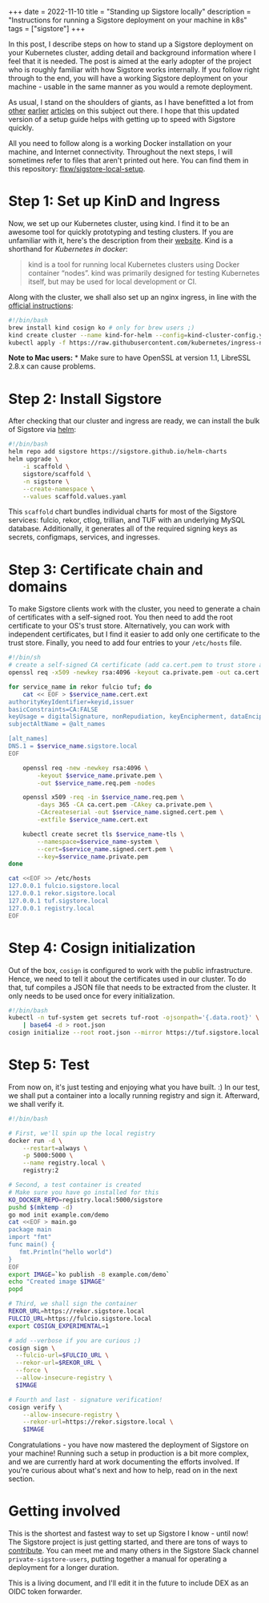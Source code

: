 +++
date = 2022-11-10
title = "Standing up Sigstore locally"
description = "Instructions for running a Sigstore deployment on your machine in k8s"
tags = ["sigstore"]
+++

In this post, I describe steps on how to stand up a Sigstore deployment on your Kubernetes cluster,
adding detail and background information where I feel that it is needed.
The post is aimed at the early adopter of the project who is roughly familiar with how Sigstore works internally.
If you follow right through to the end, you will have a working Sigstore deployment on your machine - 
usable in the same manner as you would a remote deployment.

As usual, I stand on the shoulders of giants, as I have benefitted a lot from
[other](https://github.com/sigstore/scaffolding/blob/main/getting-started.md)
[earlier](https://sthw.decodebytes.sh/)
[articles](https://blog.sigstore.dev/scaffolding-sigstore-e893eb962f22) on this subject out there.
I hope that this updated version of a setup guide helps with getting up to speed with Sigstore quickly.

All you need to follow along is a working Docker installation on your machine, and Internet connectivity.
Throughout the next steps, I will sometimes refer to files that aren't printed out here.
You can find them in this repository: [flxw/sigstore-local-setup](https://github.com/flxw/sigstore-local-setup).

# Step 1: Set up KinD and Ingress
Now, we set up our Kubernetes cluster, using kind.
I find it to be an awesome tool for quickly prototyping and testing clusters.
If you are unfamiliar with it, here's the description from their [website](https://kind.sigs.k8s.io/).
Kind is a shorthand for *Kubernetes in docker*:

> kind is a tool for running local Kubernetes clusters using Docker container “nodes”.
> kind was primarily designed for testing Kubernetes itself, but may be used for local development or CI.

Along with the cluster, we shall also set up an nginx ingress, in line with the [official instructions](https://kind.sigs.k8s.io/docs/user/ingress/#ingress-nginx):

```bash
#!/bin/bash
brew install kind cosign ko # only for brew users ;)
kind create cluster --name kind-for-helm --config=kind-cluster-config.yaml
kubectl apply -f https://raw.githubusercontent.com/kubernetes/ingress-nginx/main/deploy/static/provider/kind/deploy.yaml
```

**Note to Mac users:** * Make sure to have OpenSSL at version 1.1, LibreSSL 2.8.x can cause problems.

# Step 2: Install Sigstore

After checking that our cluster and ingress are ready, we can install the bulk of Sigstore via [helm](https://helm.sh):

```bash
#!/bin/bash
helm repo add sigstore https://sigstore.github.io/helm-charts
helm upgrade \
    -i scaffold \
    sigstore/scaffold \
    -n sigstore \
    --create-namespace \
    --values scaffold.values.yaml
```

This `scaffold` chart bundles individual charts for most of the Sigstore services: fulcio, rekor, ctlog, trillian, and TUF with an underlying MySQL database.
Additionally, it generates all of the required signing keys as secrets, configmaps, services, and ingresses.

# Step 3: Certificate chain and domains
To make Sigstore clients work with the cluster, you need to generate a chain of certificates with a self-signed root.
You then need to add the root certificate to your OS's trust store.
Alternatively, you can work with independent certificates, but I find it easier to add only one certificate to the trust store.
Finally, you need to add four entries to your `/etc/hosts` file.

```bash
#!/bin/sh
# create a self-signed CA certificate (add ca.cert.pem to trust store and configure explicit trust)
openssl req -x509 -newkey rsa:4096 -keyout ca.private.pem -out ca.cert.pem -sha256 -days 365 -nodes

for service_name in rekor fulcio tuf; do
    cat << EOF > $service_name.cert.ext
authorityKeyIdentifier=keyid,issuer
basicConstraints=CA:FALSE
keyUsage = digitalSignature, nonRepudiation, keyEncipherment, dataEncipherment
subjectAltName = @alt_names

[alt_names]
DNS.1 = $service_name.sigstore.local
EOF

    openssl req -new -newkey rsa:4096 \
        -keyout $service_name.private.pem \
        -out $service_name.req.pem -nodes

    openssl x509 -req -in $service_name.req.pem \
        -days 365 -CA ca.cert.pem -CAkey ca.private.pem \
        -CAcreateserial -out $service_name.signed.cert.pem \
        -extfile $service_name.cert.ext

    kubectl create secret tls $service_name-tls \
        --namespace=$service_name-system \
        --cert=$service_name.signed.cert.pem \
        --key=$service_name.private.pem
done

cat <<EOF >> /etc/hosts
127.0.0.1 fulcio.sigstore.local
127.0.0.1 rekor.sigstore.local 
127.0.0.1 tuf.sigstore.local
127.0.0.1 registry.local
EOF
```

# Step 4: Cosign initialization
Out of the box, `cosign` is configured to work with the public infrastructure.
Hence, we need to tell it about the certificates used in our cluster.
To do that, tuf compiles a JSON file that needs to be extracted from the cluster.
It only needs to be used once for every initialization.

```bash
#!/bin/bash
kubectl -n tuf-system get secrets tuf-root -ojsonpath='{.data.root}' \
    | base64 -d > root.json
cosign initialize --root root.json --mirror https://tuf.sigstore.local
```

# Step 5: Test

From now on, it's just testing and enjoying what you have built. :)
In our test, we shall put a container into a locally running registry and sign it.
Afterward, we shall verify it.


```bash
#!/bin/bash

# First, we'll spin up the local registry
docker run -d \
    --restart=always \
    -p 5000:5000 \
    --name registry.local \
    registry:2

# Second, a test container is created
# Make sure you have go installed for this
KO_DOCKER_REPO=registry.local:5000/sigstore
pushd $(mktemp -d)
go mod init example.com/demo
cat <<EOF > main.go
package main
import "fmt"
func main() {
   fmt.Println("hello world")
}
EOF
export IMAGE=`ko publish -B example.com/demo`
echo "Created image $IMAGE"
popd

# Third, we shall sign the container
REKOR_URL=https://rekor.sigstore.local
FULCIO_URL=https://fulcio.sigstore.local
export COSIGN_EXPERIMENTAL=1

# add --verbose if you are curious ;)
cosign sign \
  --fulcio-url=$FULCIO_URL \
  --rekor-url=$REKOR_URL \
  --force \
  --allow-insecure-registry \
  $IMAGE

# Fourth and last - signature verification!
cosign verify \
    --allow-insecure-registry \
    --rekor-url=https://rekor.sigstore.local \
    $IMAGE
```

Congratulations - you have now mastered the deployment of Sigstore on your machine!
Running such a setup in production is a bit more complex,
and we are currently hard at work documenting the efforts involved.
If you're curious about what's next and how to help, read on in the next section.

# Getting involved
This is the shortest and fastest way to set up Sigstore I know - until now!
The Sigstore project is just getting started, and there are tons of ways to [contribute](https://docs.sigstore.dev/contributing).
You can meet me and many others in the Sigstore Slack channel `private-sigstore-users`, putting together a manual for operating a deployment for a longer duration.

This is a living document, and I'll edit it in the future to include DEX as an OIDC token forwarder.
